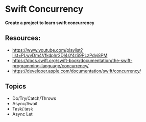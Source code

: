 
# Swift Concurrency

**Create a project to learn swift concurrency**


## Resources: 
- https://www.youtube.com/playlist?list=PLwvDm4Vfkdphr2Dl4sY4rS9PLzPdyi8PM
- https://docs.swift.org/swift-book/documentation/the-swift-programming-language/concurrency/
- https://developer.apple.com/documentation/swift/concurrency/

## Topics
- Do/Try/Catch/Throws
- Async/Await
- Task/.task
- Async Let
